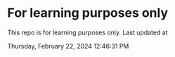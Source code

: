# For learning purposes only
This repo is for learning purposes only.
Last updated at

Thursday, February 22, 2024 12:46:31 PM

